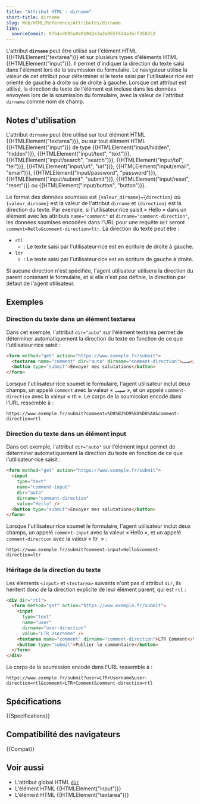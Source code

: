 ```yaml
---
title: "Attribut HTML : dirname"
short-title: dirname
slug: Web/HTML/Reference/Attributes/dirname
l10n:
  sourceCommit: 0754cd805a8e010d2e3a2a065f634a3bcf358252
---
```


L'attribut **`dirname`** peut être utilisé sur l'élément HTML {{HTMLElement("textarea")}} et sur plusieurs types d'éléments HTML {{HTMLElement("input")}}. Il permet d'indiquer la direction du texte saisi dans l'élément lors de la soumission du formulaire.
Le navigateur utilise la valeur de cet attribut pour déterminer si le texte saisi par l'utilisateur·rice est orienté de gauche à droite ou de droite à gauche.
Lorsque cet attribut est utilisé, la direction du texte de l'élément est incluse dans les données envoyées lors de la soumission du formulaire, avec la valeur de l'attribut `dirname` comme nom de champ.

## Notes d'utilisation

L'attribut `dirname` peut être utilisé sur tout élément HTML {{HTMLElement("textarea")}}, ou sur tout élément HTML {{HTMLElement("input")}} de type {{HTMLElement("input/hidden", "hidden")}}, {{HTMLElement("input/text", "text")}}, {{HTMLElement("input/search", "search")}}, {{HTMLElement("input/tel", "tel")}}, {{HTMLElement("input/url", "url")}}, {{HTMLElement("input/email", "email")}}, {{HTMLElement("input/password", "password")}}, {{HTMLElement("input/submit", "submit")}}, {{HTMLElement("input/reset", "reset")}} ou {{HTMLElement("input/button", "button")}}.

Le format des données soumises est `{valeur_dirname}={direction}` où `{valeur_dirname}` est la valeur de l'attribut `dirname` et `{direction}` est la direction du texte.
Par exemple, si l'utilisateur·rice saisit «&nbsp;Hello&nbsp;» dans un élément avec les attributs `name="comment"` et `dirname="comment-direction"`, les données soumises encodées dans l'URL pour une requête `GET` seront `comment=Hello&comment-direction=ltr`.
La direction du texte peut être&nbsp;:

- `rtl`
  - : Le texte saisi par l'utilisateur·rice est en écriture de droite à gauche.
- `ltr`
  - : Le texte saisi par l'utilisateur·rice est en écriture de gauche à droite.

Si aucune direction n'est spécifiée, l'agent utilisateur utilisera la direction du parent contenant le formulaire, et si elle n'est pas définie, la direction par défaut de l'agent utilisateur.

## Exemples

### Direction du texte dans un élément textarea

Dans cet exemple, l'attribut `dir="auto"` sur l'élément textarea permet de déterminer automatiquement la direction du texte en fonction de ce que l'utilisateur·rice saisit&nbsp;:

```html
<form method="get" action="https://www.exemple.fr/submit">
  <textarea name="comment" dir="auto" dirname="comment-direction">سيب</textarea>
  <button type="submit">Envoyer mes salutations</button>
</form>
```

Lorsque l'utilisateur·rice soumet le formulaire, l'agent utilisateur inclut deux champs, un appelé `comment` avec la valeur «&nbsp;سيب&nbsp;», et un appelé `comment-direction` avec la valeur «&nbsp;rtl&nbsp;».
Le corps de la soumission encodé dans l'URL ressemble à&nbsp;:

```url
https://www.exemple.fr/submit?comment=%D8%B3%D9%8A%D8%A8&comment-direction=rtl
```

### Direction du texte dans un élément input

Dans cet exemple, l'attribut `dir="auto"` sur l'élément input permet de déterminer automatiquement la direction du texte en fonction de ce que l'utilisateur·rice saisit&nbsp;:

```html
<form method="get" action="https://www.exemple.fr/submit">
  <input
    type="text"
    name="comment-input"
    dir="auto"
    dirname="comment-direction"
    value="Hello" />
  <button type="submit">Envoyer mes salutations</button>
</form>
```

Lorsque l'utilisateur·rice soumet le formulaire, l'agent utilisateur inclut deux champs, un appelé `comment-input` avec la valeur «&nbsp;Hello&nbsp;», et un appelé `comment-direction` avec la valeur «&nbsp;ltr&nbsp; »&nbsp;:

```url
https://www.exemple.fr/submit?comment-input=Hello&comment-direction=ltr
```

### Héritage de la direction du texte

Les éléments `<input>` et `<textarea>` suivants n'ont pas d'attribut `dir`, ils héritent donc de la direction explicite de leur élément parent, qui est `rtl`&nbsp;:

```html
<div dir="rtl">
  <form method="get" action="https://www.exemple.fr/submit">
    <input
      type="text"
      name="user"
      dirname="user-direction"
      value="LTR Username" />
    <textarea name="comment" dirname="comment-direction">LTR Comment</textarea>
    <button type="submit">Publier le commentaire</button>
  </form>
</div>
```

Le corps de la soumission encodé dans l'URL ressemble à&nbsp;:

```url
https://www.exemple.fr/submit?user=LTR+Username&user-direction=rtl&comment=LTR+Comment&comment-direction=rtl
```

## Spécifications

{{Specifications}}

## Compatibilité des navigateurs

{{Compat}}

## Voir aussi

- L'attribut global HTML [`dir`](/fr/docs/Web/HTML/Reference/Global_attributes/dir)
- L'élément HTML {{HTMLElement("input")}}
- L'élément HTML {{HTMLElement("textarea")}}

